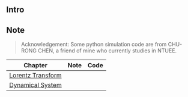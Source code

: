 ## Intro


## Note
> Acknowledgement: Some python simulation code are from CHU-RONG CHEN, a friend of mine who currently studies in NTUEE.

|Chapter|Note|Code|
|-|-|-|
|[Lorentz Transform](LorentzTransform.md)|||
|[Dynamical System](LorentzTransform.ipynb)|

